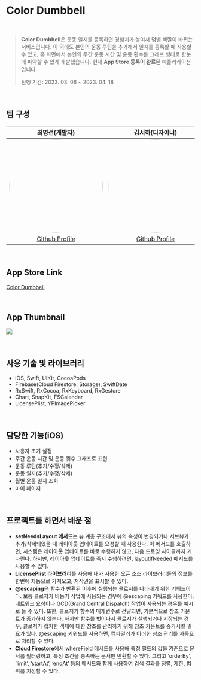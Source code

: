 # Color Dumbbell

<br/>

> **Color Dumbbell**은 운동 일지를 등록하면 경험치가 쌓여서 덤벨 색깔이 바뀌는 서비스입니다. 
> 이 외에도 본인의 운동 루틴을 추가해서 일지를 등록할 때 사용할 수 있고, 홈 화면에서 본인의 주간 운동 시간 및 운동 횟수를 그래프 형태로 한눈에 파악할 수 있게 개발했습니다. 현재 **App Store 등록이 완료**된 애플리케이션입니다.
>
> 진행 기간: 2023. 03. 06 ~ 2023. 04. 18

<br/>

## 팀 구성

|                        최명선(개발자)                        |                       김서하(디자이너)                       |
| :----------------------------------------------------------: | :----------------------------------------------------------: |
| <img src="https://avatars.githubusercontent.com/u/74762699?s=400&u=44a002eb9bfd2be6f192a6f994f9552d081060b8&v=4" width="250" height="250" style="border-radius: 50%;"/> | <img src="https://avatars.githubusercontent.com/u/88692742?v=4" width="250" height="250" style="border-radius: 50%;"/> |
|      [Github Profile](https://github.com/myungsun7782)       |        [Github Profile](https://github.com/jnuseoha)         |

<br/>

## App Store Link

[Color Dumbbell](https://apps.apple.com/kr/app/color-dumbbell/id6447961186)

<br/>

## App Thumbnail

![](https://github.com/myungsun7782/ColorDumbbell/assets/74762699/fa3e126a-2e74-452f-9782-793f6fe48884)

<br/>

## 사용 기술 및 라이브러리

- iOS, Swift, UIKit, CocoaPods
- Firebase(Cloud Firestore, Storage), SwiftDate
- RxSwift, RxCocoa, RxKeyboard, RxGesture
- Chart, SnapKit, FSCalendar
- LicensePlist, YPImagePicker

<br/>

## 담당한 기능(iOS)

- 사용자 초기 설정
- 주간 운동 시간 및 운동 횟수 그래프로 표현
- 운동 루틴(추가/수정/삭제)
- 운동 일지(추가/수정/삭제)
- 월별 운동 일지 조회
- 마이 페이지

<br/>

## 프로젝트를 하면서 배운 점 

- **setNeedsLayout 메서드**는 뷰 계층 구조에서 뷰의 속성이 변경되거나 서브뷰가 추가/삭제되었을 때  레이아웃 업데이트를 요청할 때 사용한다. 이 메서드를 호출하면, 시스템은 레이아웃 업데이트를 바로 수행하지 않고, 다음 드로잉 사이클까지 기다린다. 하지만, 레이아웃 업데이트를 즉시 수행하려면, layoutIfNeeded 메서드를 사용할 수 있다.
- **LicensePlist 라이브러리**를 사용해 내가 사용한 오픈 소스 라이브러리들의 정보를 한번에 자동으로 가져오고, 저작권을 표시할 수 있다.
- **@escaping**은 함수가 반환된 이후에 실행되는 클로저를 나타내기 위한 키워드이다. 보통 클로저가 비동기 작업에 사용되는 경우에 @escaping 키워드를 사용한다. 네트워크 요청이나 GCD(Grand Central Dispatch) 작업이 사용되는 경우를 예시로 들 수 있다. 또한, 클로저가 함수의 매개변수로 전달되면, 기본적으로 참조 카운트가 증가하지 않는다. 하지만 함수를 벗어나서 클로저가 실행되거나 저장되는 경우, 클로저가 캡처한 객체에 대한 참조를 관리하기 위해 참조 카운트를 증가시킬 필요가 있다. @escaping 키워드를 사용하면, 컴파일러가 이러한 참조 관리를 자동으로 처리할 수 있다.
- **Cloud Firestore**에서 whereField 메서드를 사용해 특정 필드의 값을 기준으로 문서를 필터링하고, 특정 조건을 충족하는 문서만 반환할 수 있다. 그리고 ‘orderBy’, ‘limit’, ‘startAt’, ‘endAt’ 등의 메서드와 함께 사용하여 검색 결과를 정렬, 제한, 범위를 지정할 수 있다.